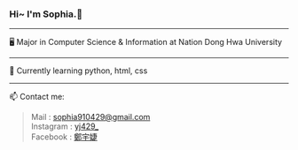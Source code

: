 ### Hi~ I'm Sophia.👋
------
🖥️ Major in Computer Science & Information at Nation Dong Hwa University
***
📖 Currently learning python, html, css
***
📫 Contact me:
>Mail : [sophia910429@gmail.com](mailto:sophia910429@gmail.com)  
>Instagram : [yj429_](https://www.instagram.com/yj429_/)  
>Facebook : [鄭宇婕](https://www.facebook.com/profile.php?id=100009630198734)

